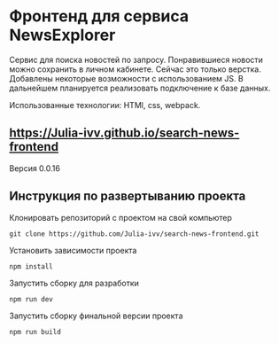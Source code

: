 Фронтенд для сервиса NewsExplorer
===
Сервис для поиска новостей по запросу. Понравившиеся новости можно сохранить в личном кабинете.
Сейчас это только верстка. Добавлены некоторые возможности с использованием JS. В дальнейшем планируется реализовать подключение к базе данных.

Использованные технологии: HTMl, css, webpack.

https://Julia-ivv.github.io/search-news-frontend
----
Версия 0.0.16

Инструкция по развертыванию проекта
---
Клонировать репозиторий с проектом на свой компьютер
```
git clone https://github.com/Julia-ivv/search-news-frontend.git
```

Установить зависимости проекта
```
npm install 
 ```
Запустить сборку для разработки
```
npm run dev 
```
Запустить сборку финальной версии проекта
```
npm run build
```
